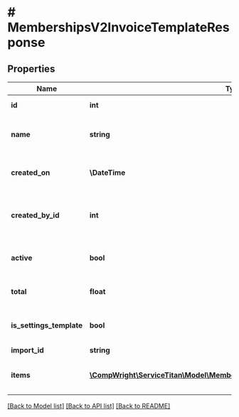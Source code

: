 # # MembershipsV2InvoiceTemplateResponse

## Properties

Name | Type | Description | Notes
------------ | ------------- | ------------- | -------------
**id** | **int** | Invoice template ID |
**name** | **string** | Invoice template name (can be absent) | [optional]
**created_on** | **\DateTime** | Invoice template creation date |
**created_by_id** | **int** | ID of the user that created invoice template | [optional]
**active** | **bool** | Whether invoice template is active |
**total** | **float** | Invoice template total |
**is_settings_template** | **bool** | Whether invoice template is shared |
**import_id** | **string** | Import ID | [optional]
**items** | [**\CompWright\ServiceTitan\Model\MembershipsV2InvoiceTemplateItemResponse[]**](MembershipsV2InvoiceTemplateItemResponse.md) | A list of invoice template items |

[[Back to Model list]](../../README.md#models) [[Back to API list]](../../README.md#endpoints) [[Back to README]](../../README.md)
